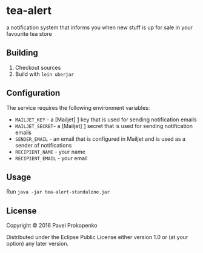# tea-alert

a notification system that informs you when new stuff is up for sale in your favourite tea store

## Building

1. Checkout sources
2. Build with `lein uberjar`

## Configuration

The service requires the following environment variables:

 - `MAILJET_KEY` - a [Mailjet] [1] key that is used for sending notification emails
 - `MAILJET_SECRET`- a [Mailjet] [1] secret that is used for sending notification emails
 - `SENDER_EMAIL` - an email that is configured in Mailjet and is used as a sender of notifications
 - `RECIPIENT_NAME` - your name
 - `RECIPIENT_EMAIL` - your email

## Usage

Run `java -jar tea-alert-standalone.jar`

## License

Copyright © 2016 Pavel Prokopenko

Distributed under the Eclipse Public License either version 1.0 or (at your option) any later version.

[1]: https://www.mailjet.com
